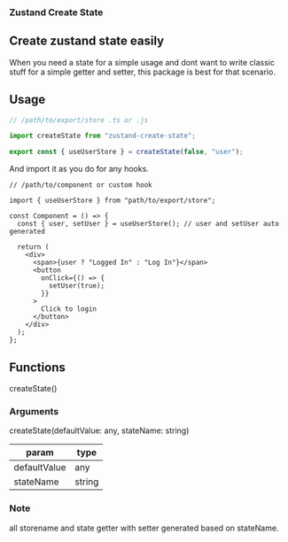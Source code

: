 ### Zustand Create State

## Create zustand state easily

When you need a state for a simple usage and dont want to write classic stuff for a simple getter and setter, this package is best for that scenario.

## Usage

```ts
// /path/to/export/store .ts or .js

import createState from "zustand-create-state";

export const { useUserStore } = createState(false, "user");
```

And import it as you do for any hooks.

```tsx
// /path/to/component or custom hook

import { useUserStore } from "path/to/export/store";

const Component = () => {
  const { user, setUser } = useUserStore(); // user and setUser auto generated

  return (
    <div>
      <span>{user ? "Logged In" : "Log In"}</span>
      <button
        onClick={() => {
          setUser(true);
        }}
      >
        Click to login
      </button>
    </div>
  );
};
```

## Functions

createState()

### Arguments

createState(defaultValue: any, stateName: string)

| param        | type   |
| ------------ | ------ |
| defaultValue | any    |
| stateName    | string |

### Note

all storename and state getter with setter generated based on stateName.
